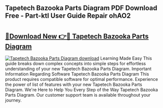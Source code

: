 ## Tapetech Bazooka Parts Diagram PDF Download Free - Part-ktl User Guide Repair ohAO2

# <h2><a href="http://dfkv6t.blite.top/?on=Tapetech+Bazooka+Parts+Diagram">🔗Download New 👉🔴 Tapetech Bazooka Parts Diagram</a></h2>

[![Tapetech Bazooka Parts Diagram download](https://i.imgur.com/lujVjoI.png)](http://dfkv6t.blite.top/?on=Tapetech+Bazooka+Parts+Diagram)
Learning Made Easy This guide breaks down complex concepts into simple steps for effortless understanding of your new Tapetech Bazooka Parts Diagram. Important Information Regarding Software Tapetech Bazooka Parts Diagram This product requires compatible software for optimal performance. Experience the power of list of features with your new Tapetech Bazooka Parts Diagram. We're Here to Help You Every Step of the Way Tapetech Bazooka Parts Diagram. Our customer support team is available throughout your journey.
